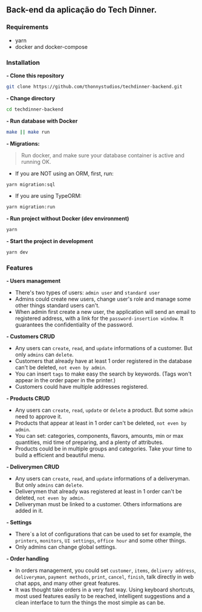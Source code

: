 ## Back-end da aplicação do Tech Dinner.

### Requirements

- yarn
- docker and docker-compose

### Installation

**- Clone this repository**

```sh
git clone https://github.com/thonnystudios/techdinner-backend.git
```

**- Change directory**

```sh
cd techdinner-backend
```

**- Run database with Docker**

```sh
make || make run
```

**- Migrations:**
> Run docker, and make sure your database container is active and running OK.

- If you are NOT using an ORM, first, run:
```sh	
yarn migration:sql
```
- If you are using TypeORM:

```sh	
yarn migration:run
```

**- Run project without Docker (dev environment)**

```sh
yarn
```

**- Start the project in development**

```sh
yarn dev
```

### Features

**- Users management**
- There's two types of users: `admin user` and `standard user`
- Admins could create new users, change user's role and manage some other things standard users can't.
- When admin first create a new user, the application will send an email to registered address, with a link for the ``password-insertion window``. It guarantees the confidentiality of the password.

**- Customers CRUD**
- Any users can `create`, `read`, and `update` informations of a customer. But only `admins` can `delete`.
- Customers that already have at least 1 order registered in the database can't be deleted, `not even by admin`.
- You can insert `tags` to make easy the search by keywords. (Tags won't appear in the order paper in the printer.)
- Customers could have multiple addresses registered.
  
**- Products CRUD**
- Any users can `create`, `read`, `update` or `delete` a product. But some `admin` need to approve it.
- Products that appear at least in 1 order can't be deleted, `not even by admin`.
- You can set: categories, components, flavors, amounts, min or max quantities, mid time of preparing, and a plenty of attributes.
- Products could be in multiple groups and categories. Take your time to build a efficient and beautiful menu.

**- Deliverymen CRUD**
- Any users can `create`, `read`, and `update` informations of a deliveryman. But only `admins` can `delete`.
- Deliverymen that already was registered at least in 1 order can't be deleted, `not even by admin`.
- Deliveryman must be linked to a customer. Others informations are added in it.

**- Settings**
- There´s a lot of configurations that can be used to set for example, the `printers`, `monitors`, `UI settings`, `office hour` and some other things.
- Only admins can change global settings.
  
**- Order handling**
- In orders management, you could set `customer`, `items`, `delivery address`, `deliveryman`, `payment methods`, `print`, `cancel`, `finish`, talk directly in web chat apps, and many other great features.
- It was thought take orders in a very fast way. Using keyboard shortcuts, most used features easily to be reached, intelligent suggestions and a clean interface to turn the things the most simple as can be. 